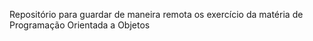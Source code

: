 Repositório para guardar de maneira remota os exercício da matéria de Programação Orientada a Objetos
